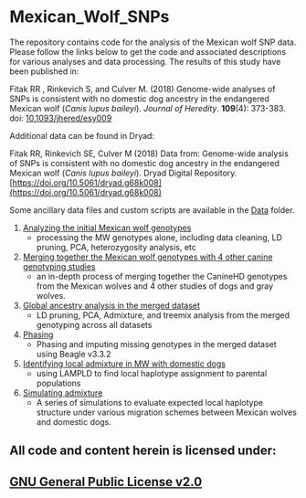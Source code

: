 # Mexican_Wolf_SNPs
The repository contains code for the analysis of the Mexican wolf SNP data.  Please follow the links below to get the code and associated descriptions for various analyses and data processing.  The results of this study have been published in:  

Fitak RR , Rinkevich S, and Culver M. (2018) Genome-wide analyses of SNPs is consistent with no domestic dog ancestry in the endangered Mexican wolf (*Canis lupus baileyi*). *Journal of Heredity*. **109**(4): 373-383. doi: [10.1093/jhered/esy009](https://doi.org/10.1093/jhered/esy009)  

Additional data can be found in Dryad:  

Fitak RR, Rinkevich SE, Culver M (2018) Data from: Genome-wide analysis of SNPs is consistent with no domestic dog ancestry in the endangered Mexican wolf (*Canis lupus baileyi*). Dryad Digital Repository. [https://doi.org/10.5061/dryad.g68k008](https://doi.org/10.5061/dryad.g68k008)  

Some ancillary data files and custom scripts are available in the [Data](./Data) folder.

1. [Analyzing the initial Mexican wolf genotypes](./MW-data-processing.md)
    - processing the MW genotypes alone, including data cleaning, LD pruning, PCA, heterozygosity analysis, etc
2. [Merging together the Mexican wolf genotypes with 4 other canine genotyping studies](./data-prep.md)
    - an in-depth process of merging together the CanineHD genotypes from the Mexican wolves and 4 other studies of dogs and gray wolves.
3. [Global ancestry analysis in the merged dataset](./global.md)
    - LD pruning, PCA, Admixture, and treemix analysis from the merged genotyping across all datasets
4.  [Phasing](./phasing.md)
    - Phasing and imputing missing genotypes in the merged dataset using Beagle v3.3.2
5.  [Identifying local admixture in MW with domestic dogs](./Lamp-ld.md)
    - using LAMPLD to find local haplotype assignment to parental populations
6.  [Simulating admixture](./simulations.md)
    - A series of simulations to evaluate expected local haplotype structure under various migration schemes between Mexican wolves and domestic dogs.

## All code and content herein is licensed under:
## [GNU General Public License v2.0](./LICENSE)
